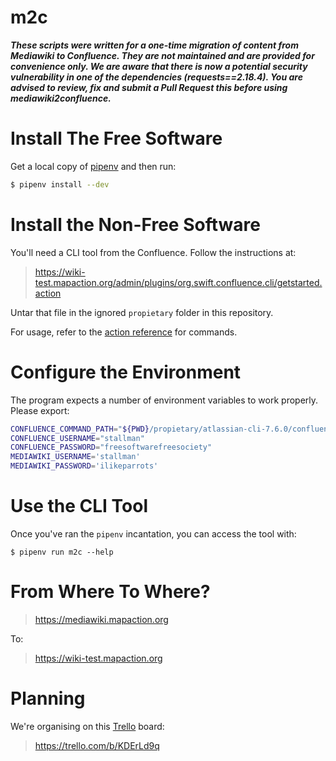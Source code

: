 # m2c

_**These scripts were written for a one-time migration of content from Mediawiki to Confluence. They are not maintained and are provided for convenience only. We are aware that there is now a potential security vulnerability in one of the dependencies (requests==2.18.4). You are advised to review, fix and submit a Pull Request this before using mediawiki2confluence.**_

# Install The Free Software

Get a local copy of [pipenv] and then run:

[pipenv]: https://docs.pipenv.org

```bash
$ pipenv install --dev
```

# Install the Non-Free Software

You'll need a CLI tool from the Confluence. Follow the instructions at:

> https://wiki-test.mapaction.org/admin/plugins/org.swift.confluence.cli/getstarted.action

Untar that file in the ignored `propietary` folder in this repository.

For usage, refer to the [action reference] for commands.

[action reference]: https://bobswift.atlassian.net/wiki/spaces/CSOAP/overview

# Configure the Environment

The program expects a number of environment variables to work properly. Please export:

```bash
CONFLUENCE_COMMAND_PATH="${PWD}/propietary/atlassian-cli-7.6.0/confluence" # for example
CONFLUENCE_USERNAME="stallman"
CONFLUENCE_PASSWORD="freesoftwarefreesociety"
MEDIAWIKI_USERNAME='stallman'
MEDIAWIKI_PASSWORD='ilikeparrots'
```

# Use the CLI Tool

Once you've ran the `pipenv` incantation, you can access the tool with:

```
$ pipenv run m2c --help
```

# From Where To Where?

> https://mediawiki.mapaction.org

To:

> https://wiki-test.mapaction.org

# Planning

We're organising on this [Trello] board:

[Trello]: https://trello.com

> https://trello.com/b/KDErLd9q
